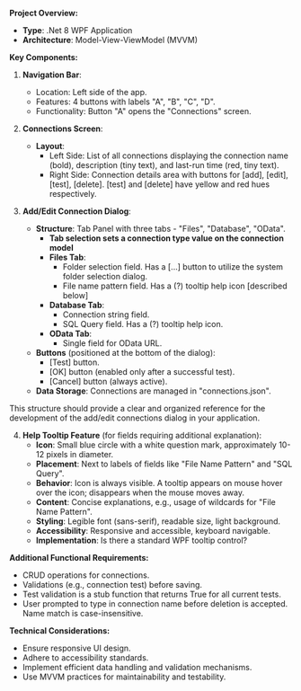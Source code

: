 
**Project Overview:**
- **Type**: .Net 8 WPF Application
- **Architecture**: Model-View-ViewModel (MVVM)

**Key Components:**
1. **Navigation Bar**:
   - Location: Left side of the app.
   - Features: 4 buttons with labels "A", "B", "C", "D".
   - Functionality: Button "A" opens the "Connections" screen.

2. **Connections Screen**:
   - **Layout**:
     - Left Side: List of all connections displaying the connection name (bold), description (tiny text), and last-run time (red, tiny text).
     - Right Side: Connection details area with buttons for [add], [edit], [test], [delete]. [test] and [delete] have yellow and red hues respectively.

3. **Add/Edit Connection Dialog**:
   - **Structure**: Tab Panel with three tabs - "Files", "Database", "OData".
      - **Tab selection sets a connection type value on the connection model**
      - **Files Tab**:
        - Folder selection field.  Has a [...] button to utilize the system folder selection dialog.
        - File name pattern field.  Has a (?) tooltip help icon [described below]
      - **Database Tab**:
        - Connection string field.
        - SQL Query field.  Has a (?) tooltip help icon.
      - **OData Tab**:
        - Single field for OData URL.
   - **Buttons** (positioned at the bottom of the dialog):
      - [Test] button.
      - [OK] button (enabled only after a successful test).
      - [Cancel] button (always active).
   - **Data Storage**: Connections are managed in "connections.json". 

This structure should provide a clear and organized reference for the development of the add/edit connections dialog in your application.   

4. **Help Tooltip Feature** (for fields requiring additional explanation):
   - **Icon**: Small blue circle with a white question mark, approximately 10-12 pixels in diameter.
   - **Placement**: Next to labels of fields like "File Name Pattern" and "SQL Query".
   - **Behavior**: Icon is always visible.  A tooltip appears on mouse hover over the icon; disappears when the mouse moves away.
   - **Content**: Concise explanations, e.g., usage of wildcards for "File Name Pattern".
   - **Styling**: Legible font (sans-serif), readable size, light background.
   - **Accessibility**: Responsive and accessible, keyboard navigable.
   - **Implementation**: Is there a standard WPF tooltip control?

**Additional Functional Requirements:**
- CRUD operations for connections.
- Validations (e.g., connection test) before saving.
- Test validation is a stub function that returns True for all current tests.
- User prompted to type in connection name before deletion is accepted. Name match is case-insensitive.  

**Technical Considerations:**
- Ensure responsive UI design.
- Adhere to accessibility standards.
- Implement efficient data handling and validation mechanisms.
- Use MVVM practices for maintainability and testability.



